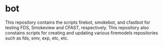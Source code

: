 #  bot 

This repository contains the scripts firebot, smokebot, and cfastbot for testing FDS, Smokeview
and CFAST, respectively.  This repository also constains scripts for creating and updating
various firemodels repositories such as fds, smv, exp, etc, etc.
